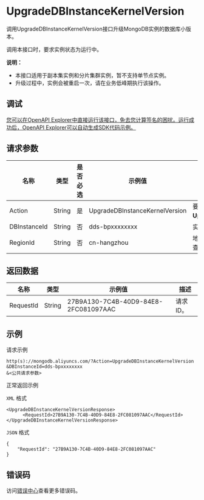# UpgradeDBInstanceKernelVersion

调用UpgradeDBInstanceKernelVersion接口升级MongoDB实例的数据库小版本。

调用本接口时，要求实例状态为运行中。

**说明：**

-   本接口适用于副本集实例和分片集群实例，暂不支持单节点实例。
-   升级过程中，实例会被重启一次，请在业务低峰期执行该操作。

## 调试

[您可以在OpenAPI Explorer中直接运行该接口，免去您计算签名的困扰。运行成功后，OpenAPI Explorer可以自动生成SDK代码示例。](https://api.aliyun.com/#product=Dds&api=UpgradeDBInstanceKernelVersion&type=RPC&version=2015-12-01)

## 请求参数

|名称|类型|是否必选|示例值|描述|
|--|--|----|---|--|
|Action|String|是|UpgradeDBInstanceKernelVersion|要执行的操作，取值： **UpgradeDBInstanceKernelVersion**。 |
|DBInstanceId|String|否|dds-bpxxxxxxxx|实例ID。 |
|RegionId|String|否|cn-hangzhou|地域ID，您可以调用[DescribeRegions](~~61933~~)查询。 |

## 返回数据

|名称|类型|示例值|描述|
|--|--|---|--|
|RequestId|String|27B9A130-7C4B-40D9-84E8-2FC081097AAC|请求ID。 |

## 示例

请求示例

```
http(s)://mongodb.aliyuncs.com/?Action=UpgradeDBInstanceKernelVersion
&DBInstanceId=dds-bpxxxxxxxx
&<公共请求参数>
```

正常返回示例

`XML` 格式

```
<UpgradeDBInstanceKernelVersionResponse>
	  <RequestId>27B9A130-7C4B-40D9-84E8-2FC081097AAC</RequestId>
</UpgradeDBInstanceKernelVersionResponse>
```

`JSON` 格式

```
{
	"RequestId": "27B9A130-7C4B-40D9-84E8-2FC081097AAC"
}
```

## 错误码

访问[错误中心](https://error-center.alibabacloud.com/status/product/Dds)查看更多错误码。

